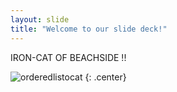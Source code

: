 ```yaml
---
layout: slide
title: "Welcome to our slide deck!"
---
```


IRON-CAT OF BEACHSIDE !!

![orderedlistocat](https://octodex.github.com/images/ironcat.jpg)
{: .center}
